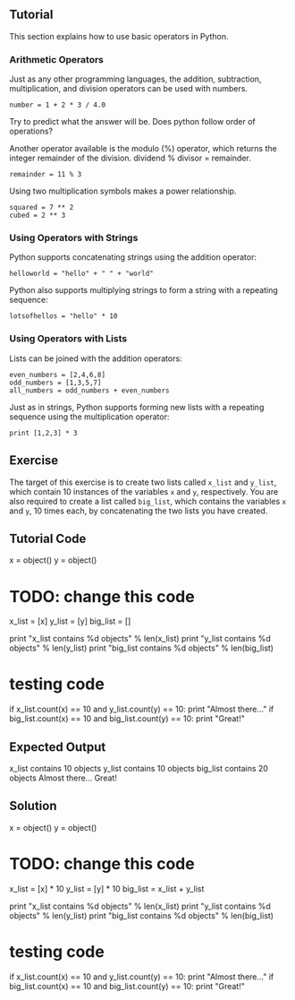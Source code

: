 Tutorial
--------

This section explains how to use basic operators in Python.

### Arithmetic Operators       

Just as any other programming languages, the addition, subtraction, multiplication, and division operators can be used with numbers.<br> 

    number = 1 + 2 * 3 / 4.0

Try to predict what the answer will be.  Does python follow order of operations?

Another operator available is the modulo (%) operator, which returns the integer remainder of the division. dividend % divisor = remainder.

    remainder = 11 % 3

Using two multiplication symbols makes a power relationship.

    squared = 7 ** 2
    cubed = 2 ** 3

### Using Operators with Strings

Python supports concatenating strings using the addition operator:

    helloworld = "hello" + " " + "world"

Python also supports multiplying strings to form a string with a repeating sequence:

    lotsofhellos = "hello" * 10

### Using Operators with Lists

Lists can be joined with the addition operators:

    even_numbers = [2,4,6,8]
    odd_numbers = [1,3,5,7]
    all_numbers = odd_numbers + even_numbers

Just as in strings, Python supports forming new lists with a repeating sequence using the multiplication operator:

    print [1,2,3] * 3

Exercise
--------

The target of this exercise is to create two lists called `x_list` and `y_list`,
which contain 10 instances of the variables `x` and `y`, respectively.
You are also required to create a list called `big_list`, which contains
the variables `x` and `y`, 10 times each, by concatenating the two lists you have created.

Tutorial Code
-------------

x = object()
y = object()

# TODO: change this code
x_list = [x]
y_list = [y]
big_list = []

print "x_list contains %d objects" % len(x_list)
print "y_list contains %d objects" % len(y_list)
print "big_list contains %d objects" % len(big_list)

# testing code
if x_list.count(x) == 10 and y_list.count(y) == 10:
    print "Almost there..."
if big_list.count(x) == 10 and big_list.count(y) == 10:
    print "Great!"

Expected Output
---------------

x_list contains 10 objects
y_list contains 10 objects
big_list contains 20 objects
Almost there...
Great!

Solution
--------

x = object()
y = object()

# TODO: change this code
x_list = [x] * 10
y_list = [y] * 10
big_list = x_list + y_list

print "x_list contains %d objects" % len(x_list)
print "y_list contains %d objects" % len(y_list)
print "big_list contains %d objects" % len(big_list)

# testing code
if x_list.count(x) == 10 and y_list.count(y) == 10:
    print "Almost there..."
if big_list.count(x) == 10 and big_list.count(y) == 10:
    print "Great!"